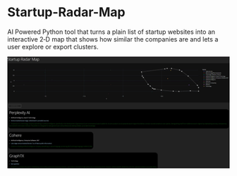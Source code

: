 # Startup-Radar-Map

AI Powered Python tool that turns a plain list of startup websites into an interactive 2‑D map that shows
how similar the companies are and lets a user explore or export clusters. 

![Alt text](https://github.com/humaspasta/Startup-Radar-Map/blob/main/Screenshot%202025-07-21%20172855.jpg)
